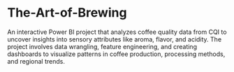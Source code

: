 # The-Art-of-Brewing
An interactive Power BI project that analyzes coffee quality data from CQI to uncover insights into sensory attributes like aroma, flavor, and acidity. The project involves data wrangling, feature engineering, and creating dashboards to visualize patterns in coffee production, processing methods, and regional trends.

